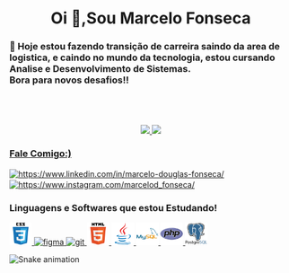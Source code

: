 <h1 align="center">Oi 👋,Sou Marcelo Fonseca</h1>
<!--<h3 align="center">Estudante  do curso Analise e Desenvolvimento de Sistemas pela faculdade Senac-portão PR</br>
Buscando novos mundos e novos desafios..!!
Bora estudar...</h3>-->

<h3 align="left">🔭 Hoje estou fazendo transição de carreira saindo da area de logistica, e caindo no mundo da tecnologia, 
 estou cursando  Analise e Desenvolvimento de Sistemas.<br>
  Bora para novos desafios!! <br><br><Br> </h3>

##


<!--Marcadores -->
<div align="center">
  <a href="https://github.com/Marcelo-Fonseca">
  <img height="40%" src="https://github-readme-stats.vercel.app/api?username=Marcelo-Fonseca&show_icons=true&theme=dracula&include_all_commits=true&count_private=true"/>
  <img height="196em" src="https://github-readme-stats.vercel.app/api/top-langs/?username=Marcelo-Fonseca&layout=compact&langs_count=7&theme=dracula"/>
</div>


<!--redes Sociais-->
<div>
<h3 align="left">Fale Comigo:)</h3>
<p align="left">
<a href="https://linkedin.com/in/https://www.linkedin.com/in/marcelodouglasfonseca/" target="blank"><img align="center" src="https://raw.githubusercontent.com/rahuldkjain/github-profile-readme-generator/master/src/images/icons/Social/linked-in-alt.svg" alt="https://www.linkedin.com/in/marcelo-douglas-fonseca/" height="30" width="40" /></a>
<a href="https://instagram.com/https://www.instagram.com/marcelod_fonseca/" target="blank"><img align="center" src="https://raw.githubusercontent.com/rahuldkjain/github-profile-readme-generator/master/src/images/icons/Social/instagram.svg" alt="https://www.instagram.com/marcelod_fonseca/" height="30" width="40" /></a>

</p>
</div>

<!--Linguagens de estudos-->
<div>
<h3 align="left">Linguagens e Softwares que estou Estudando!</h3>
<p align="left"> <a href="https://www.w3schools.com/css/" target="_blank" rel="noreferrer"> <img src="https://raw.githubusercontent.com/devicons/devicon/master/icons/css3/css3-original-wordmark.svg" alt="css3" width="40" height="40"/> </a> <a href="https://www.figma.com/" target="_blank" rel="noreferrer"> <img src="https://www.vectorlogo.zone/logos/figma/figma-icon.svg" alt="figma" width="40" height="40"/> </a> <a href="https://git-scm.com/" target="_blank" rel="noreferrer"> <img src="https://www.vectorlogo.zone/logos/git-scm/git-scm-icon.svg" alt="git" width="40" height="40"/> </a> <a href="https://www.w3.org/html/" target="_blank" rel="noreferrer"> <img src="https://raw.githubusercontent.com/devicons/devicon/master/icons/html5/html5-original-wordmark.svg" alt="html5" width="40" height="40"/> </a> <a href="https://www.java.com" target="_blank" rel="noreferrer"> <img src="https://raw.githubusercontent.com/devicons/devicon/master/icons/java/java-original.svg" alt="java" width="40" height="40"/> </a> <a href="https://www.mysql.com/" target="_blank" rel="noreferrer"> <img src="https://raw.githubusercontent.com/devicons/devicon/master/icons/mysql/mysql-original-wordmark.svg" alt="mysql" width="40" height="40"/> </a> <a href="https://www.php.net" target="_blank" rel="noreferrer"> <img src="https://raw.githubusercontent.com/devicons/devicon/master/icons/php/php-original.svg" alt="php" width="40" height="40"/> </a> <a href="https://www.postgresql.org" target="_blank" rel="noreferrer"> <img src="https://raw.githubusercontent.com/devicons/devicon/master/icons/postgresql/postgresql-original-wordmark.svg" alt="postgresql" width="40" height="40"/> </a> </p>
</div>






<!--Animação snake-->

![Snake animation](https://github/Marcelo-Fonseca/Marcelo-Fonseca/blob/output/github-contribution-grid-snake.svg)


<!--
**Marcelo-Fonseca/Marcelo-fonseca** is a ✨ _special_ ✨ repository because its `README.md` (this file) appears on your GitHub profile.

Here are some ideas to get you started:
### Hi there 👋
- 🔭 I’m currently working on ...
- 🌱 I’m currently learning ...
- 👯 I’m looking to collaborate on ...
- 🤔 I’m looking for help with ...
- 💬 Ask me about ...
- 📫 How to reach me: ...
- 😄 Pronouns: ...
- ⚡ Fun fact: ...


<p align="left"> <img src="https://komarev.com/ghpvc/?username=marcelo-fonseca&label=Profile%20views&color=0e75b6&style=flat" alt="marcelo-fonseca" /> </p>
<p align="left"> <a href="https://github.com/ryo-ma/github-profile-trophy"><img src="https://github-profile-trophy.vercel.app/?username=marcelo-fonseca" alt="marcelo-fonseca" /></a> </p>
-->
